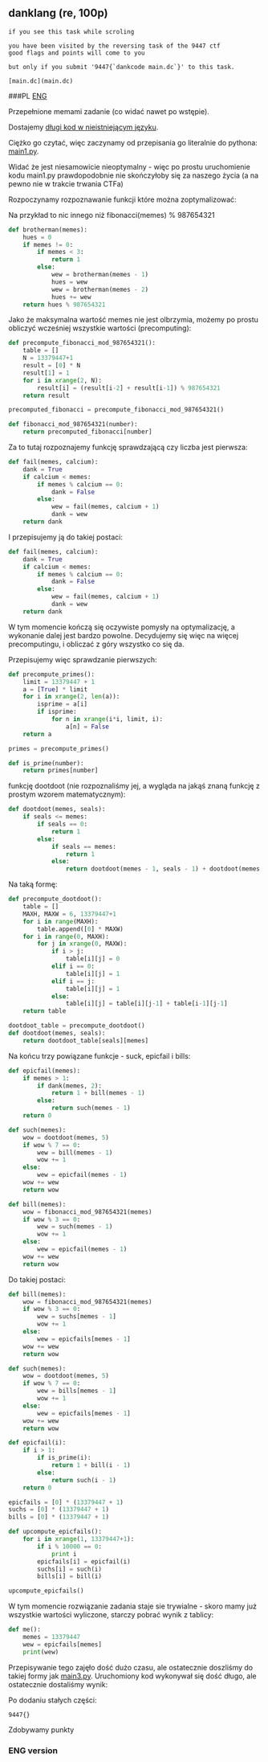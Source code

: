 ## danklang (re, 100p)

    if you see this task while scroling

    you have been visited by the reversing task of the 9447 ctf
    good flags and points will come to you

    but only if you submit '9447{`dankcode main.dc`}' to this task. 

    [main.dc](main.dc)

###PL
[ENG](#eng-version)

Przepełnione memami zadanie (co widać nawet po wstępie).

Dostajemy [długi kod w nieistniejącym języku](main.dc).

Ciężko go czytać, więc zaczynamy od przepisania go literalnie do pythona: [main1.py](main1.py).

Widać że jest niesamowicie nieoptymalny - więc po prostu uruchomienie kodu main1.py prawdopodobnie
nie skończyłoby się za naszego życia (a na pewno nie w trakcie trwania CTFa)

Rozpoczynamy rozpoznawanie funkcji które można zoptymalizować:

Na przykład to nic innego niż fibonacci(memes) % 987654321

```python
def brotherman(memes):
    hues = 0
    if memes != 0:
        if memes < 3:
            return 1
        else:
            wew = brotherman(memes - 1)
            hues = wew
            wew = brotherman(memes - 2)
            hues += wew
    return hues % 987654321
```

Jako że maksymalna wartość memes nie jest olbrzymia, możemy po prostu obliczyć wcześniej wszystkie wartości (precomputing):

```python
def precompute_fibonacci_mod_987654321():
    table = []
    N = 13379447+1
    result = [0] * N
    result[1] = 1
    for i in xrange(2, N):
        result[i] = (result[i-2] + result[i-1]) % 987654321
    return result

precomputed_fibonacci = precompute_fibonacci_mod_987654321()

def fibonacci_mod_987654321(number):
    return precomputed_fibonacci[number]
```

Za to tutaj rozpoznajemy funkcję sprawdzającą czy liczba jest pierwsza:
```python
def fail(memes, calcium):
    dank = True
    if calcium < memes:
        if memes % calcium == 0:
            dank = False
        else:
            wew = fail(memes, calcium + 1)
            dank = wew
    return dank
```

I przepisujemy ją do takiej postaci:

```python
def fail(memes, calcium):
    dank = True
    if calcium < memes:
        if memes % calcium == 0:
            dank = False
        else:
            wew = fail(memes, calcium + 1)
            dank = wew
    return dank
```

W tym momencie kończą się oczywiste pomysły na optymalizację, a wykonanie dalej jest bardzo powolne. Decydujemy się więc
na więcej precomputingu, i obliczać z góry wszystko co się da.

Przepisujemy więc sprawdzanie pierwszych:

```python
def precompute_primes():
    limit = 13379447 + 1
    a = [True] * limit
    for i in xrange(2, len(a)):
        isprime = a[i]
        if isprime:
            for n in xrange(i*i, limit, i):
                a[n] = False
    return a

primes = precompute_primes()

def is_prime(number):
    return primes[number]
```

funkcję dootdoot (nie rozpoznaliśmy jej, a wygląda na jakąś znaną funkcję z prostym wzorem matematycznym):

```python
def dootdoot(memes, seals):
    if seals <= memes:
        if seals == 0:
            return 1
        else:
            if seals == memes:
                return 1
            else:
                return dootdoot(memes - 1, seals - 1) + dootdoot(memes - 1, seals)
```

Na taką formę:

```python
def precompute_dootdoot():
    table = []
    MAXH, MAXW = 6, 13379447+1
    for i in range(MAXH):
        table.append([0] * MAXW)
    for i in range(0, MAXH):
        for j in xrange(0, MAXW):
            if i > j:
                table[i][j] = 0
            elif i == 0:
                table[i][j] = 1
            elif i == j:
                table[i][j] = 1
            else:
                table[i][j] = table[i][j-1] + table[i-1][j-1]
    return table

dootdoot_table = precompute_dootdoot()
def dootdoot(memes, seals):
    return dootdoot_table[seals][memes] 
```

Na końcu trzy powiązane funkcje - suck, epicfail i bills:

```python
def epicfail(memes):
    if memes > 1:
        if dank(memes, 2):
            return 1 + bill(memes - 1)
        else:
            return such(memes - 1)
    return 0

def such(memes):
    wow = dootdoot(memes, 5)
    if wow % 7 == 0:
        wew = bill(memes - 1)
        wow += 1
    else:
        wew = epicfail(memes - 1)
    wow += wew
    return wow

def bill(memes):
    wow = fibonacci_mod_987654321(memes)
    if wow % 3 == 0:
        wew = such(memes - 1)
        wow += 1
    else:
        wew = epicfail(memes - 1)
    wow += wew
    return wow
```

Do takiej postaci:

```python
def bill(memes):
    wow = fibonacci_mod_987654321(memes)
    if wow % 3 == 0:
        wew = suchs[memes - 1]
        wow += 1
    else:
        wew = epicfails[memes - 1]
    wow += wew
    return wow

def such(memes):
    wow = dootdoot(memes, 5)
    if wow % 7 == 0:
        wew = bills[memes - 1]
        wow += 1
    else:
        wew = epicfails[memes - 1]
    wow += wew
    return wow

def epicfail(i):
    if i > 1:
        if is_prime(i):
            return 1 + bill(i - 1)
        else:
            return such(i - 1)
    return 0

epicfails = [0] * (13379447 + 1)
suchs = [0] * (13379447 + 1)
bills = [0] * (13379447 + 1)

def upcompute_epicfails():
    for i in xrange(1, 13379447+1):
        if i % 10000 == 0:
            print i
        epicfails[i] = epicfail(i)
        suchs[i] = such(i)
        bills[i] = bill(i)

upcompute_epicfails()
```

W tym momencie rozwiązanie zadania staje sie trywialne - skoro mamy już wszystkie wartości wyliczone, starczy 
pobrać wynik z tablicy:

```python
def me():
    memes = 13379447
    wew = epicfails[memes]
    print(wew)
```

Przepisywanie tego zajęło dość dużo czasu, ale ostatecznie doszliśmy do takiej formy jak [main3.py](main3.py).
Uruchomiony kod wykonywał się dość długo, ale ostatecznie dostaliśmy wynik:


Po dodaniu stałych części:

    9447{}

Zdobywamy punkty


### ENG version

